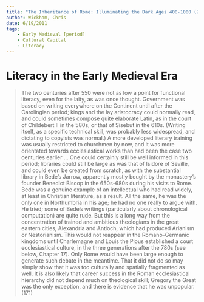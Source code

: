 ```yaml
---
title: "The Inheritance of Rome: Illuminating the Dark Ages 400-1000 (2009)"
author: Wickham, Chris
date: 6/19/2011
tags:
    - Early Medieval [period]
    - Cultural Capital
    - Literacy
---
```


# Literacy in the Early Medieval Era

> The two centuries after 550 were not as low a point for functional literacy, even for the laity, as was once thought. Government was based on writing everywhere on the Continent until after the Carolingian period; kings and the lay aristocracy could normally read, and could sometimes compose quite elaborate Latin, as in the court of Childebert II in the 580s, or that of Sisebut in the 610s. (Writing itself, as a specific technical skill, was probably less widespread, and dictating to copyists was normal.) A more developed literary training was usually restricted to churchmen by now, and it was more orientated towards ecclesiastical works than had been the case two centuries earlier ... One could certainly still be well informed in this period; libraries could still be large as was that of Isidore of Seville, and could even be created from scratch, as with the substantial library in Bede’s Jarrow, apparently mostly bought by the monastery’s founder Benedict Biscop in the 650s-680s during his visits to Rome. Bede was a genuine example of an intellectual who had read widely, at least in Christian literature, as a result. All the same, he was the only one in Northumbria in his age; he had no one really to argue with. He tried; some of Bede’s writings (particularly about chronological computation) are quite rude. But this is a long way from the concentration of trained and ambitious theologians in the great eastern cities, Alexandria and Antioch, which had produced Arianism or Nestorianism. This would not reappear in the Romano-Germanic kingdoms until Charlemagne and Louis the Pious established a court ecclesiastical culture, in the three generations after the 780s (see below, Chapter 17). Only Rome would have been large enough to generate such debate in the meantime. That it did not do so may simply show that it was too culturally and spatially fragmented as well. It is also likely that career success in the Roman ecclesiastical hierarchy did not depend much on theological skill; Gregory the Great was the only exception, and there is evidence that he was unpopular. (171)
